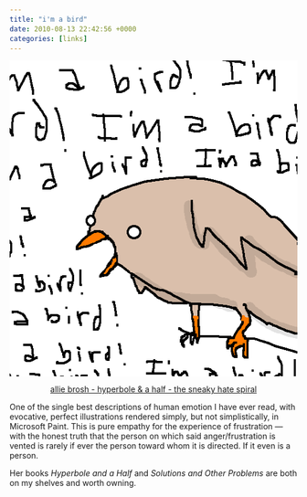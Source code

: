 ```yaml
---
title: "i'm a bird"
date: 2010-08-13 22:42:56 +0000
categories: [links]
---
```

<p><img style="display: block; margin-left: auto; margin-right: auto;" title="bird.png" src="/assets/img/ff9ba95822.png" alt="Bird" width="553" height="553" border="0" /></p>
<p style="text-align: center;"><a href="http://hyperboleandahalf.blogspot.com/2010/05/sneaky-hate-spiral.html">allie brosh - hyperbole &amp; a half - the sneaky hate spiral</a></p>
<p>One of the single best descriptions of human emotion I have ever read, with evocative, perfect illustrations rendered simply, but not simplistically, in Microsoft Paint. This is pure empathy for the experience of frustration — with the honest truth that the person on which said anger/frustration is vented is rarely if ever the person toward whom it is directed. If it even is a person.</p>
<p>Her books <em>Hyperbole and a Half</em> and <em>Solutions and Other Problems</em> are both on my shelves and worth owning.</p>